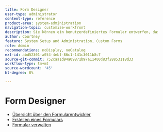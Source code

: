 ```yaml
---
title: Form Designer
user-type: administrator
content-type: reference
product-area: system-administration
navigation-topic: customize-workfront
description: Sie können ein benutzerdefiniertes Formular entwerfen, das Benutzer an ein Workfront-Objekt anhängen können. Benutzer, die an dem Objekt arbeiten, können das benutzerdefinierte Formular ausfüllen, um Informationen über das Objekt bereitzustellen.
author: Courtney
feature: System Setup and Administration, Custom Forms
role: Admin
recommendations: noDisplay, noCatalog
exl-id: abd52301-a054-4ebf-86c1-141c3011b8c7
source-git-commit: 752caa1d94a09871b97a11400d83f28853118d33
workflow-type: tm+mt
source-wordcount: '45'
ht-degree: 0%

---
```


# Form Designer

* [Übersicht über den Formularentwickler](/help/quicksilver/administration-and-setup/customize-workfront/create-manage-custom-forms/form-designer/form-designer-overview.md)
* [Erstellen eines Formulars](/help/quicksilver/administration-and-setup/customize-workfront/create-manage-custom-forms/form-designer/design-a-form/design-a-form-toc.md)
* [Formular verwalten](/help/quicksilver/administration-and-setup/customize-workfront/create-manage-custom-forms/form-designer/manage-a-form/manage-a-form-toc.md)
